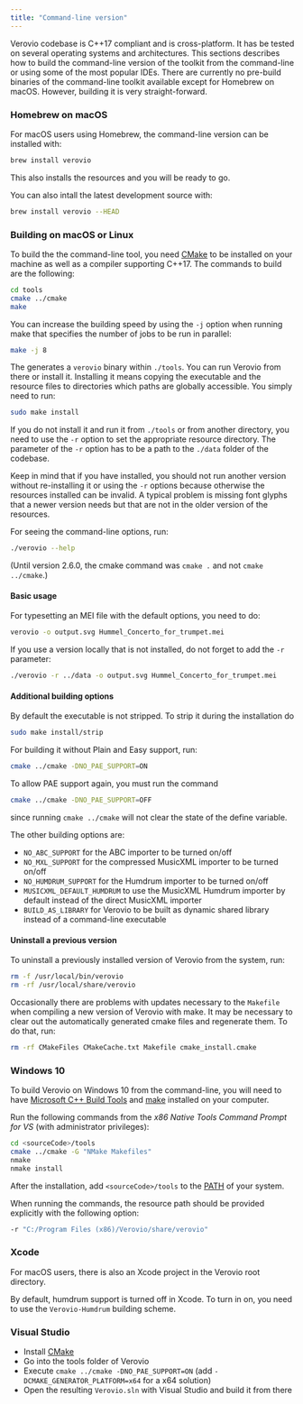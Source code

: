 ```yaml
---
title: "Command-line version"
---
```


Verovio codebase is C++17 compliant and is cross-platform. It has be tested on several operating systems and architectures. This sections describes how to build the command-line version of the toolkit from the command-line or using some of the most popular IDEs. There are currently no pre-build binaries of the command-line toolkit available except for Homebrew on macOS. However, building it is very straight-forward.

### Homebrew on macOS

For macOS users using Homebrew, the command-line version can be installed with:
```bash
brew install verovio
```

This also installs the resources and you will be ready to go.

You can also intall the latest development source with: 
```bash
brew install verovio --HEAD
```

### Building on macOS or Linux

To build the the command-line tool, you need [CMake](https://cmake.org) to be installed on your machine as well as a compiler supporting C++17. The commands to build are the following:

```bash
cd tools
cmake ../cmake
make
```

You can increase the building speed by using the `-j` option when running make that specifies the number of jobs to be run in parallel:

```bash
make -j 8
```

The generates a `verovio` binary within `./tools`. You can run Verovio from there or install it. Installing it means copying the executable and the resource files to directories which paths are globally accessible. You simply need to run:

```bash
sudo make install
```

If you do not install it and run it from `./tools` or from another directory, you need to use the `-r` option to set the appropriate resource directory. The parameter of the `-r` option has to be a path to the `./data` folder of the codebase.

Keep in mind that if you have installed, you should not run another version without re-installing it or using the `-r` options because otherwise the resources installed can be invalid. A typical problem is missing font glyphs that a newer version needs but that are not in the older version of the resources.

For seeing the command-line options, run:

```bash
./verovio --help
```

(Until version 2.6.0, the cmake command was `cmake .` and not `cmake ../cmake`.)

#### Basic usage

For typesetting an MEI file with the default options, you need to do:

```bash
verovio -o output.svg Hummel_Concerto_for_trumpet.mei
```

If you use a version locally that is not installed, do not forget to add the `-r` parameter:

```bash
./verovio -r ../data -o output.svg Hummel_Concerto_for_trumpet.mei
```

#### Additional building options

By default the executable is not stripped. To strip it during the installation do

```bash
sudo make install/strip
```

For building it without Plain and Easy support, run:

```bash
cmake ../cmake -DNO_PAE_SUPPORT=ON
```

To allow PAE support again, you must run the command

```bash
cmake ../cmake -DNO_PAE_SUPPORT=OFF
```

since running `cmake ../cmake` will not clear the state of the define variable.

The other building options are:

* `NO_ABC_SUPPORT` for the ABC importer to be turned on/off
* `NO_MXL_SUPPORT` for the compressed MusicXML importer to be turned on/off
* `NO_HUMDRUM_SUPPORT` for the Humdrum importer to be turned on/off
* `MUSICXML_DEFAULT_HUMDRUM` to use the MusicXML Humdrum importer by default instead of the direct MusicXML importer
* `BUILD_AS_LIBRARY` for Verovio to be built as dynamic shared library instead of a command-line executable

#### Uninstall a previous version

To uninstall a previously installed version of Verovio from the system, run:

```bash
rm -f /usr/local/bin/verovio
rm -rf /usr/local/share/verovio
```

Occasionally there are problems with updates necessary to the `Makefile` when compiling a new version of Verovio with make. It may be necessary to clear out the automatically generated cmake files and regenerate them. To do that, run:

```bash
rm -rf CMakeFiles CMakeCache.txt Makefile cmake_install.cmake
```

### Windows 10

To build Verovio on Windows 10 from the command-line, you will need to have [Microsoft C++ Build Tools](https://visualstudio.microsoft.com/visual-cpp-build-tools) and [make](https://sourceforge.net/projects/gnuwin32/) installed on your computer.

Run the following commands from the _x86 Native Tools Command Prompt for VS_ (with administrator privileges):

```bash
cd <sourceCode>/tools 
cmake ../cmake -G "NMake Makefiles"
nmake
nmake install
```

After the installation, add `<sourceCode>/tools` to the [PATH](https://www.architectryan.com/2018/03/17/add-to-the-path-on-windows-10/) of your system.

When running the commands, the resource path should be provided explicitly with the following option: 

```bash
-r "C:/Program Files (x86)/Verovio/share/verovio"
```

### Xcode

For macOS users, there is also an Xcode project in the Verovio root directory. 

By default, humdrum support is turned off in Xcode. To turn in on, you need to use the `Verovio-Humdrum` building scheme.

### Visual Studio

* Install [CMake](https://cmake.org)
* Go into the tools folder of Verovio
* Execute `cmake ../cmake -DNO_PAE_SUPPORT=ON` (add `-DCMAKE_GENERATOR_PLATFORM=x64` for a x64 solution)
* Open the resulting `Verovio.sln` with Visual Studio and build it from there
